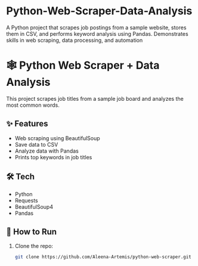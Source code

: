 # Python-Web-Scraper-Data-Analysis
A Python project that scrapes job postings from a sample website, stores them in CSV, and performs keyword analysis using Pandas. Demonstrates skills in web scraping, data processing, and automation

# 🕸️ Python Web Scraper + Data Analysis

This project scrapes job titles from a sample job board and analyzes the most common words.

## ✨ Features
- Web scraping using BeautifulSoup
- Save data to CSV
- Analyze data with Pandas
- Prints top keywords in job titles

## 🛠️ Tech
- Python
- Requests
- BeautifulSoup4
- Pandas

## 🚀 How to Run
1. Clone the repo:
   ```bash
   git clone https://github.com/Aleena-Artemis/python-web-scraper.git
